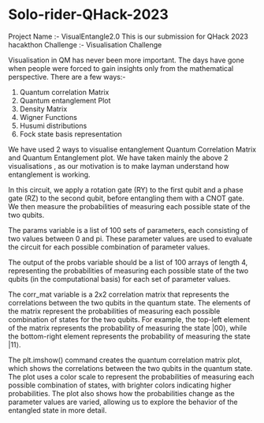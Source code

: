 # Solo-rider-QHack-2023

Project Name :- VisualEntangle2.0
This is our submission for QHack 2023 hacakthon
Challenge :- Visualisation Challenge

Visualisation in QM has never been more important. The days have gone when people were forced to gain insights only from the mathematical perspective.
There are a few ways:-
 1. Quantum correlation Matrix
 2. Quantum entanglement Plot
 3. Density Matrix
 4. Wigner Functions
 5. Husumi distributions
 6. Fock state basis representation

We have used 2 ways to visualise entanglement Quantum Correlation Matrix and Quantum Entanglement plot.
We have taken mainly the above 2 visualisations , as our motivation is to make layman understand how entanglement is working.


In this circuit, we apply a rotation gate (RY) to the first qubit and a phase gate (RZ) to the second qubit, before entangling them with a CNOT gate. 
We then measure the probabilities of measuring each possible state of the two qubits.

The params variable is a list of 100 sets of parameters, each consisting of two values between 0 and pi. 
These parameter values are used to evaluate the circuit for each possible combination of parameter values.

The output of the probs variable should be a list of 100 arrays of length 4, 
representing the probabilities of measuring each possible state of the two qubits (in the computational basis) for each set of parameter values.

The corr_mat variable is a 2x2 correlation matrix that represents the correlations between the two qubits in the quantum state. 
The elements of the matrix represent the probabilities of measuring each possible combination of states for the two qubits. 
For example, the top-left element of the matrix represents the probability of measuring the state |00⟩, while the bottom-right element 
represents the probability of measuring the state |11⟩.

The plt.imshow() command creates the quantum correlation matrix plot, which shows the correlations between the two qubits in the quantum state. 
The plot uses a color scale to represent the probabilities of measuring each possible combination of states, with brighter colors indicating higher probabilities.
The plot also shows how the probabilities change as the parameter values are varied, 
allowing us to explore the behavior of the entangled state in more detail.
